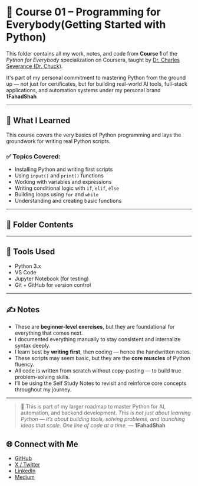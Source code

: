 # 🚀 Course 01 – Programming for Everybody(Getting Started with Python)

This folder contains all my work, notes, and code from **Course 1** of the *Python for Everybody* specialization on Coursera, taught by [Dr. Charles Severance (Dr. Chuck)](https://www.py4e.com/).

It's part of my personal commitment to mastering Python from the ground up — not just for certificates, but for building real-world AI tools, full-stack applications, and automation systems under my personal brand **1FahadShah**

---

## 🧠 What I Learned

This course covers the very basics of Python programming and lays the groundwork for writing real Python scripts.

### ✅ Topics Covered:
- Installing Python and writing first scripts
- Using `input()` and `print()` functions
- Working with variables and expressions
- Writing conditional logic with `if`, `elif`, `else`
- Building loops using `for` and `while`
- Understanding and creating basic functions

---

## 📁 Folder Contents



---

## 🧰 Tools Used

- Python 3.x
- VS Code
- Jupyter Notebook (for testing)
- Git + GitHub for version control

---

## ✍️ Notes

- These are **beginner-level exercises**, but they are foundational for everything that comes next.
- I documented everything manually to stay consistent and internalize syntax deeply.
- I learn best by **writing first**, then coding — hence the handwritten notes.
- These scripts may seem basic, but they are the **core muscles** of Python fluency.
- All code is written from scratch without copy-pasting — to build true problem-solving skills.
- I’ll be using the Self Study Notes to revisit and reinforce core concepts throughout my journey.

---

> 📌 This is part of my larger roadmap to master Python for AI, automation, and backend development. 
*This is not just about learning Python — it’s about building tools, solving problems, and launching ideas that scale. One line of code at a time.* — **1FahadShah**

## 🌐 Connect with Me 
- [GitHub](https://github.com/1fahadshah)  
- [X / Twitter](https://twitter.com/1fahadshah)  
- [LinkedIn](https://linkedin.com/in/1fahadshah)  
- [Medium](https://medium.com/@1fahadshah)
